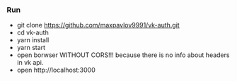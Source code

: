 ### Run
- git clone https://github.com/maxpavlov9991/vk-auth.git
- cd vk-auth
- yarn install
- yarn start
- open borwser WITHOUT CORS!!! because there is no info about headers in vk api.
- open http://localhost:3000